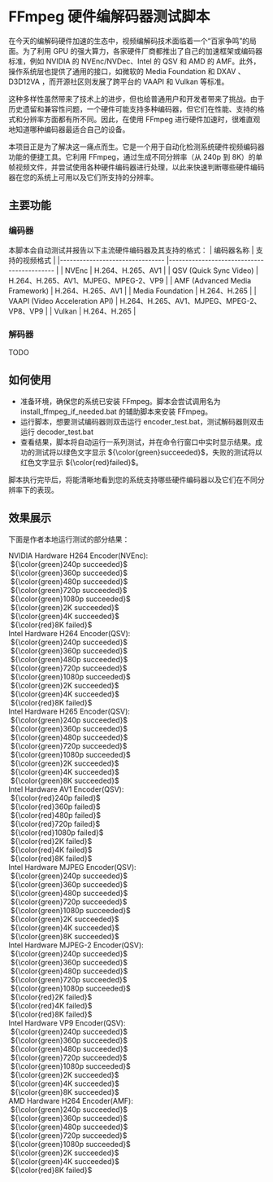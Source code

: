 # FFmpeg 硬件编解码器测试脚本
在今天的编解码硬件加速的生态中，视频编解码技术面临着一个“百家争鸣”的局面。为了利用 GPU 的强大算力，各家硬件厂商都推出了自己的加速框架或编码器标准，例如 NVIDIA 的 NVEnc/NVDec、Intel 的 QSV 和 AMD 的 AMF。此外，操作系统层也提供了通用的接口，如微软的 Media Foundation 和 DXAV 、 D3D12VA ，而开源社区则发展了跨平台的 VAAPI 和 Vulkan 等标准。

这种多样性虽然带来了技术上的进步，但也给普通用户和开发者带来了挑战。由于历史遗留和兼容性问题，一个硬件可能支持多种编码器，但它们在性能、支持的格式和分辨率方面都有所不同。因此，在使用 FFmpeg 进行硬件加速时，很难直观地知道哪种编码器最适合自己的设备。

本项目正是为了解决这一痛点而生。它是一个用于自动化检测系统硬件视频编码器功能的便捷工具。它利用 FFmpeg，通过生成不同分辨率（从 240p 到 8K）的单帧视频文件，并尝试使用各种硬件编码器进行处理，以此来快速判断哪些硬件编码器在您的系统上可用以及它们所支持的分辨率。

## 主要功能
### 编码器
本脚本会自动测试并报告以下主流硬件编码器及其支持的格式：
| 编码器名称                     	| 支持的视频格式                               |
|--------------------------------	|------------------------------------------- |
| NVEnc                          	| H.264、H.265、AV1                          |
| QSV (Quick Sync Video)         	| H.264、H.265、AV1、MJPEG、MPEG-2、VP9       |
| AMF (Advanced Media Framework)    | H.264、H.265、AV1                          |
| Media Foundation               	| H.264、H.265                               |
| VAAPI (Video Acceleration API) 	| H.264、H.265、AV1、MJPEG、MPEG-2、VP8、VP9  |
| Vulkan                         	| H.264、H.265                               |

### 解码器
TODO

## 如何使用

* 准备环境，确保您的系统已安装 FFmpeg。脚本会尝试调用名为 install_ffmpeg_if_needed.bat 的辅助脚本来安装 FFmpeg。
* 运行脚本，想要测试编码器则双击运行 encoder_test.bat，测试解码器则双击运行 decoder_test.bat
* 查看结果，脚本将自动运行一系列测试，并在命令行窗口中实时显示结果。成功的测试将以绿色文字显示 ${\color{green}succeeded}$，失败的测试将以红色文字显示 ${\color{red}failed}$。

脚本执行完毕后，将能清晰地看到您的系统支持哪些硬件编码器以及它们在不同分辨率下的表现。

## 效果展示
下面是作者本地运行测试的部分结果：

NVIDIA Hardware H264 Encoder(NVEnc):
<br/>&nbsp;${\color{green}240p succeeded}$
<br/>&nbsp;${\color{green}360p succeeded}$
<br/>&nbsp;${\color{green}480p succeeded}$
<br/>&nbsp;${\color{green}720p succeeded}$
<br/>&nbsp;${\color{green}1080p succeeded}$
<br/>&nbsp;${\color{green}2K succeeded}$
<br/>&nbsp;${\color{green}4K succeeded}$
<br/>&nbsp;${\color{red}8K failed}$
<br/>Intel Hardware H264 Encoder(QSV):
<br/>&nbsp;${\color{green}240p succeeded}$
<br/>&nbsp;${\color{green}360p succeeded}$
<br/>&nbsp;${\color{green}480p succeeded}$
<br/>&nbsp;${\color{green}720p succeeded}$
<br/>&nbsp;${\color{green}1080p succeeded}$
<br/>&nbsp;${\color{green}2K succeeded}$
<br/>&nbsp;${\color{green}4K succeeded}$
<br/>&nbsp;${\color{red}8K failed}$
<br/>Intel Hardware H265 Encoder(QSV):
<br/>&nbsp;${\color{green}240p succeeded}$
<br/>&nbsp;${\color{green}360p succeeded}$
<br/>&nbsp;${\color{green}480p succeeded}$
<br/>&nbsp;${\color{green}720p succeeded}$
<br/>&nbsp;${\color{green}1080p succeeded}$
<br/>&nbsp;${\color{green}2K succeeded}$
<br/>&nbsp;${\color{green}4K succeeded}$
<br/>&nbsp;${\color{green}8K succeeded}$
<br/>Intel Hardware AV1 Encoder(QSV):
<br/>&nbsp;${\color{red}240p failed}$
<br/>&nbsp;${\color{red}360p failed}$
<br/>&nbsp;${\color{red}480p failed}$
<br/>&nbsp;${\color{red}720p failed}$
<br/>&nbsp;${\color{red}1080p failed}$
<br/>&nbsp;${\color{red}2K failed}$
<br/>&nbsp;${\color{red}4K failed}$
<br/>&nbsp;${\color{red}8K failed}$
<br/>Intel Hardware MJPEG Encoder(QSV):
<br/>&nbsp;${\color{green}240p succeeded}$
<br/>&nbsp;${\color{green}360p succeeded}$
<br/>&nbsp;${\color{green}480p succeeded}$
<br/>&nbsp;${\color{green}720p succeeded}$
<br/>&nbsp;${\color{green}1080p succeeded}$
<br/>&nbsp;${\color{green}2K succeeded}$
<br/>&nbsp;${\color{green}4K succeeded}$
<br/>&nbsp;${\color{green}8K succeeded}$
<br/>Intel Hardware MJPEG-2 Encoder(QSV):
<br/>&nbsp;${\color{green}240p succeeded}$
<br/>&nbsp;${\color{green}360p succeeded}$
<br/>&nbsp;${\color{green}480p succeeded}$
<br/>&nbsp;${\color{green}720p succeeded}$
<br/>&nbsp;${\color{green}1080p succeeded}$
<br/>&nbsp;${\color{red}2K failed}$
<br/>&nbsp;${\color{red}4K failed}$
<br/>&nbsp;${\color{red}8K failed}$
<br/>Intel Hardware VP9 Encoder(QSV):
<br/>&nbsp;${\color{green}240p succeeded}$
<br/>&nbsp;${\color{green}360p succeeded}$
<br/>&nbsp;${\color{green}480p succeeded}$
<br/>&nbsp;${\color{green}720p succeeded}$
<br/>&nbsp;${\color{green}1080p succeeded}$
<br/>&nbsp;${\color{green}2K succeeded}$
<br/>&nbsp;${\color{green}4K succeeded}$
<br/>&nbsp;${\color{green}8K succeeded}$
<br/>AMD Hardware H264 Encoder(AMF):
<br/>&nbsp;${\color{green}240p succeeded}$
<br/>&nbsp;${\color{green}360p succeeded}$
<br/>&nbsp;${\color{green}480p succeeded}$
<br/>&nbsp;${\color{green}720p succeeded}$
<br/>&nbsp;${\color{green}1080p succeeded}$
<br/>&nbsp;${\color{green}2K succeeded}$
<br/>&nbsp;${\color{green}4K succeeded}$
<br/>&nbsp;${\color{red}8K failed}$